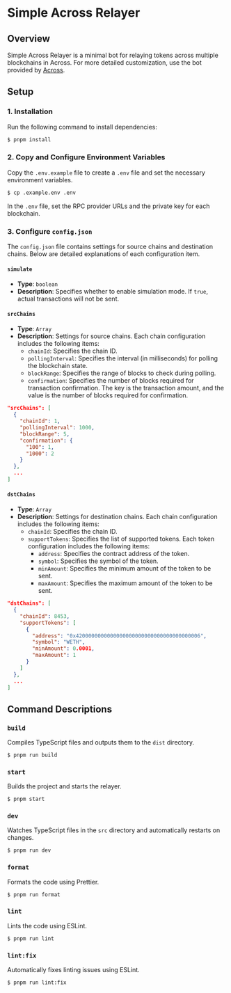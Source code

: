 # Simple Across Relayer

## Overview

Simple Across Relayer is a minimal bot for relaying tokens across multiple blockchains in Across. For more detailed customization, use the bot provided by [Across](https://github.com/across-protocol/relayer).

## Setup

### 1. Installation

Run the following command to install dependencies:

```sh
$ pnpm install
```

### 2. Copy and Configure Environment Variables

Copy the `.env.example` file to create a `.env` file and set the necessary environment variables.

```sh
$ cp .example.env .env
```

In the `.env` file, set the RPC provider URLs and the private key for each blockchain.

### 3. Configure `config.json`

The `config.json` file contains settings for source chains and destination chains. Below are detailed explanations of each configuration item.

#### `simulate`

- **Type**: `boolean`
- **Description**: Specifies whether to enable simulation mode. If `true`, actual transactions will not be sent.

#### `srcChains`

- **Type**: `Array`
- **Description**: Settings for source chains. Each chain configuration includes the following items:
  - `chainId`: Specifies the chain ID.
  - `pollingInterval`: Specifies the interval (in milliseconds) for polling the blockchain state.
  - `blockRange`: Specifies the range of blocks to check during polling.
  - `confirmation`: Specifies the number of blocks required for transaction confirmation. The key is the transaction amount, and the value is the number of blocks required for confirmation.

```json
"srcChains": [
  {
    "chainId": 1,
    "pollingInterval": 1000,
    "blockRange": 5,
    "confirmation": {
      "100": 1,
      "1000": 2
    }
  },
  ...
]
```

#### `dstChains`

- **Type**: `Array`
- **Description**: Settings for destination chains. Each chain configuration includes the following items:
  - `chainId`: Specifies the chain ID.
  - `supportTokens`: Specifies the list of supported tokens. Each token configuration includes the following items:
    - `address`: Specifies the contract address of the token.
    - `symbol`: Specifies the symbol of the token.
    - `minAmount`: Specifies the minimum amount of the token to be sent.
    - `maxAmount`: Specifies the maximum amount of the token to be sent.

```json
"dstChains": [
  {
    "chainId": 8453,
    "supportTokens": [
      {
        "address": "0x4200000000000000000000000000000000000006",
        "symbol": "WETH",
        "minAmount": 0.0001,
        "maxAmount": 1
      }
    ]
  },
  ...
]
```

## Command Descriptions

### `build`

Compiles TypeScript files and outputs them to the `dist` directory.

```sh
$ pnpm run build
```

### `start`

Builds the project and starts the relayer.

```sh
$ pnpm start
```

### `dev`

Watches TypeScript files in the `src` directory and automatically restarts on changes.

```sh
$ pnpm run dev
```

### `format`

Formats the code using Prettier.

```sh
$ pnpm run format
```

### `lint`

Lints the code using ESLint.

```sh
$ pnpm run lint
```

### `lint:fix`

Automatically fixes linting issues using ESLint.

```sh
$ pnpm run lint:fix
```
